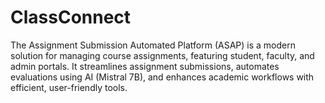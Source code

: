 # ClassConnect
The Assignment Submission Automated Platform (ASAP) is a modern solution for managing course assignments, featuring student, faculty, and admin portals. It streamlines assignment submissions, automates evaluations using AI (Mistral 7B), and enhances academic workflows with efficient, user-friendly tools.
